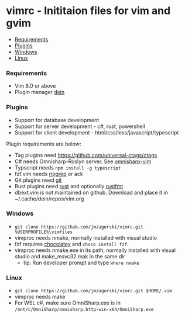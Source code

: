 # vimrc - Inititaion files for vim and gvim

* [Requirements](#requirements)
* [Plugins](#plugins)
* [Windows](#windows)
* [Linux](#linux)

### Requirements
- Vim 8.0 or above
- Plugin manager [dein](https://github.com/Shougo/dein.vim)

### Plugins
- Support for database development
- Support for server development - c#, rust, powershell
- Support for client development -  html/css/less/javascript/typescript

Plugin requirements are below:
- Tag plugins need https://github.com/universal-ctags/ctags
- C# needs Omnisharp-Roslyn server. See [omnisharp-vim](https://github.com/OmniSharp/omnisharp-vim)
- Typscript needs `npm install -g typescript`
- fzf.vim needs [ripgrep](https://github.com/BurntSushi/ripgrep) or ack
- Git plugins need [git](https://git-scm.com/downloads)
- Rust plugins need [rust](https://www.rust-lang.org) and optionally [rustfmt](https://github.com/rust-lang/rustfmt)
- dbext.vim is not maintained on github. Download and place it in ~/.cache/dein/repos/vim.org

### Windows
- `git clone https://github.com/jmzagorski/vimrc.git %USERPROFILE%\vimfiles`
- vimproc needs nmake, normally installed with visual studio
- fzf requires [chocolatey](https://chocolatey.org) and `choco install fzf`.
- vimproc needs nmake.exe in its path, normally installed with visual studio and make_msvc32.mak in the same dir
  - tip: Run developer prompt and type `where nmake`

### Linux
- `git clone https://github.com/jmzagorski/vimrc.git $HOME/.vim`
- vimproc needs make
- For WSL c#, make sure OmniSharp.exe is in `/mnt/c/OmniSharp/omnisharp.http-win-x64/OmniSharp.exe`
